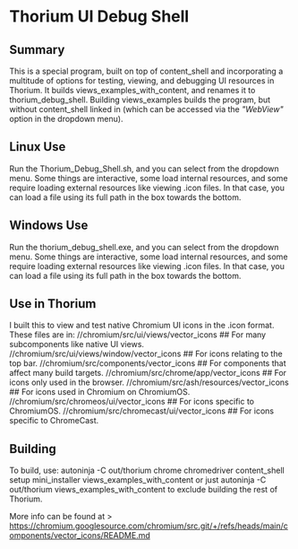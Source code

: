 # Thorium UI Debug Shell 

## Summary
This is a special program, built on top of content_shell and incorporating a multitude of options for testing, viewing, and debugging UI resources in Thorium. It builds views_examples_with_content, and renames it to thorium_debug_shell. Building views_examples builds the program, but without content_shell linked in (which can be accessed via the *"WebView"* option in the dropdown menu).

## Linux Use
Run the Thorium_Debug_Shell.sh, and you can select from the dropdown menu. Some things are interactive, some load internal resources, and some require loading external resources like viewing .icon files. In that case, you can load a file using its full path in the box towards the bottom.

## Windows Use
Run the thorium_debug_shell.exe, and you can select from the dropdown menu. Some things are interactive, some load internal resources, and some require loading external resources like viewing .icon files. In that case, you can load a file using its full path in the box towards the bottom.

## Use in Thorium
I built this to view and test native Chromium UI icons in the .icon format.
These files are in:
//chromium/src/ui/views/vector_icons ## For many subcomponents like native UI views.
//chromium/src/ui/views/window/vector_icons ## For icons relating to the top bar.
//chromium/src/components/vector_icons ## For components that affect many build targets.
//chromium/src/chrome/app/vector_icons ## For icons only used in the browser.
//chromium/src/ash/resources/vector_icons ## For icons used in Chromium on ChromiumOS.
//chromium/src/chromeos/ui/vector_icons ## For icons specific to ChromiumOS.
//chromium/src/chromecast/ui/vector_icons ## For icons specific to ChromeCast.

## Building
To build, use: autoninja -C out/thorium chrome chromedriver content_shell setup mini_installer views_examples_with_content or just
autoninja -C out/thorium views_examples_with_content to exclude building the rest of Thorium.

More info can be found at > https://chromium.googlesource.com/chromium/src.git/+/refs/heads/main/components/vector_icons/README.md
